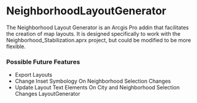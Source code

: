 # NeighborhoodLayoutGenerator
The Neighborhood Layout Generator is an Arcgis Pro addin that facilitates the creation of map layouts. It is designed specifically to work with the Neighborhood_Stabilization.aprx project, but could be modified to be more flexible. 

### Possible Future Features
+ Export Layouts
+ Change Inset Symbology On Neighborhood Selection Changes
+ Update Layout Text Elements On City and Neighborhood Selection Changes LayoutGenerator
